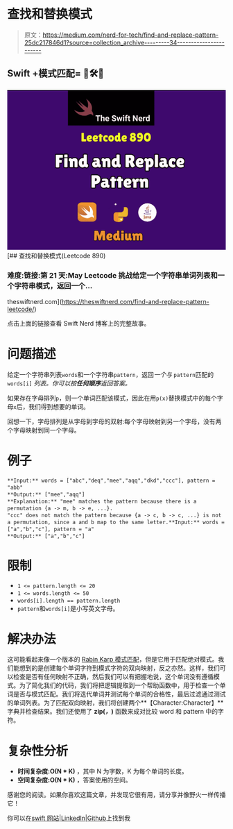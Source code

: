 # 查找和替换模式

> 原文：<https://medium.com/nerd-for-tech/find-and-replace-pattern-25dc217846d1?source=collection_archive---------34----------------------->

## Swift +模式匹配= 🧠🛠️🚀

![](img/74af74d100c11a317028aa91de3aafac.png)[](https://theswiftnerd.com/find-and-replace-pattern-leetcode/) [## 查找和替换模式(Leetcode 890)

### 难度:链接:第 21 天:May Leetcode 挑战给定一个字符串单词列表和一个字符串模式，返回一个…

theswiftnerd.com](https://theswiftnerd.com/find-and-replace-pattern-leetcode/) 

点击上面的链接查看 Swift Nerd 博客上的完整故事。

# 问题描述

给定一个字符串列表`words`和一个字符串`pattern`，返回*一个与* `pattern`匹配的 `words[i]` *列表。你可以按**任何顺序**返回答案。*

如果存在字母排列`p`，则一个单词匹配该模式，因此在用`p(x)`替换模式中的每个字母`x`后，我们得到想要的单词。

回想一下，字母排列是从字母到字母的双射:每个字母映射到另一个字母，没有两个字母映射到同一个字母。

# 例子

```
**Input:** words = ["abc","deq","mee","aqq","dkd","ccc"], pattern = "abb"
**Output:** ["mee","aqq"]
**Explanation:** "mee" matches the pattern because there is a permutation {a -> m, b -> e, ...}. 
"ccc" does not match the pattern because {a -> c, b -> c, ...} is not a permutation, since a and b map to the same letter.**Input:** words = ["a","b","c"], pattern = "a"
**Output:** ["a","b","c"]
```

# 限制

*   `1 <= pattern.length <= 20`
*   `1 <= words.length <= 50`
*   `words[i].length == pattern.length`
*   `pattern`和`words[i]`是小写英文字母。

# 解决办法

这可能看起来像一个版本的 [Rabin Karp 模式匹配](https://www.geeksforgeeks.org/rabin-karp-algorithm-for-pattern-searching/)，但是它用于匹配绝对模式。我们能想到的是创建每个单词字符到模式字符的双向映射，反之亦然。这样，我们可以检查是否有任何映射不正确，然后我们可以有把握地说，这个单词没有遵循模式。为了简化我们的代码，我们将把逻辑提取到一个帮助函数中，用于检查一个单词是否与模式匹配。我们将迭代单词并测试每个单词的合格性，最后过滤通过测试的单词列表。为了匹配双向映射，我们将创建两个**【Character:Character】**字典并检查结果。我们还使用了 **zip(_，_)** 函数来成对比较 word 和 pattern 中的字符。

# 复杂性分析

*   **时间复杂度:O(N * K)** ，其中 N 为字数，K 为每个单词的长度。
*   **空间复杂度:O(N * K)** ，答案使用的空间。

感谢您的阅读。如果你喜欢这篇文章，并发现它很有用，请分享并像野火一样传播它！

你可以在[swift 网站](https://theswiftnerd.com/)|[LinkedIn](https://www.linkedin.com/in/varunrathi28/)|[Github](https://github.com/varunrathi28)上找到我